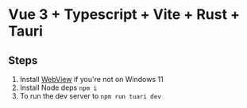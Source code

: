 # Vue 3 + Typescript + Vite + Rust + Tauri

## Steps

1.  Install [WebView](https://msedge.sf.dl.delivery.mp.microsoft.com/filestreamingservice/files/b97b52c3-9a66-419c-9ef0-90e3a3f72c5c/MicrosoftEdgeWebview2Setup.exe) if you're not on Windows 11
2.  Install Node deps `npm i`
3.  To run the dev server to `npm run tuari dev`
